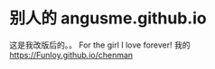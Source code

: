 别人的 angusme.github.io
=================
这是我改版后的。。
For the girl I love forever!
我的
https://Funloy.github.io/chenman

